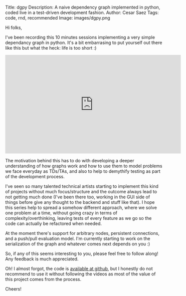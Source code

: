 Title: dgpy
Description: A naive dependency graph implemented in python, coded live in a test-driven development fashion.
Author: Cesar Saez
Tags: code, rnd, recommended
Image: images/dgpy.png

Hi folks,

I've been recording this 10 minutes sessions implementing a very simple
dependancy graph in python. It's a bit embarrasing to put yourself out there
like this but what the heck: life is too short :)

<iframe width="560" height="315" src="https://www.youtube.com/embed/videoseries?list=PLYcUacEjhPL-nSolgfdIJ_GqBakUp790z" frameborder="0" allowfullscreen></iframe>

The motivation behind this has to do with developing a deeper understanding of
how graphs work and how to use them to model problems we face everyday as
TDs/TAs, and also to help to demythify testing as part of the development
process.

I've seen so many talented technical artists starting to implement this kind of
projects without much focus/structure and the outcome always lead to not
getting much done (I've been there too, working in the GUI side of things
before give any thought to the backend and stuff like that). I hope this series
help to spread a somehow different approach, where we solve one problem at a
time, without going crazy in terms of complexity/overthinking, leaving tests of
every feature as we go so the code can actually be refactored when needed.

At the moment there's support for arbitrary nodes, persistent connections, and
a push/pull evaluation model. I'm currently starting to work on the
serialization of the graph and whatever comes next depends on you :)

So, if any of this seems interesting to you, please feel free to follow along!
Any feedback is much appreciated.

Oh! I almost forgot, the code is [available at
github](https://github.com/csaez/dgpy), but I honestly do not recommend to use
it without following the videos as most of the value of this project comes from
the process.

Cheers!
